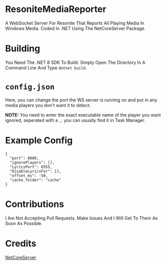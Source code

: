 # ResoniteMediaReporter
A WebSocket Server For Resonite That Reports All Playing Media In Windows Media. Coded In .NET Using The NetCoreServer Package.

# Building
You Need The .NET 8 SDK To Build. Simply Open The Directory In A Command Line And Type ``dotnet build``.

# ``config.json``
Here, you can change the port the WS server is running on and put in any media players you don't want it to detect.

**NOTE:** You need to enter the exact executable name of the player you want ignored, seperated with a ``,``. you can usually find it in Task Manager.

# Example Config
```
{
  "port": 8080,
  "ignorePlayers": [],
  "LyricsPort": 6555,
  "DisableLyricsFor": [],
  "offset_ms": -50,
  "cache_folder": "cache"
}
```

# Contributions
I Am Not Accepting Pull Requests. Make Issues And I Will Get To Them As Soon As Possible.

# Credits
[NetCoreServer](https://github.com/chronoxor/NetCoreServer)

